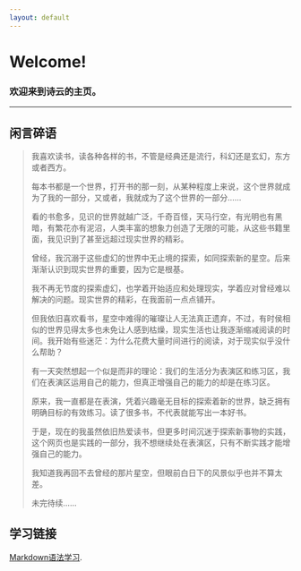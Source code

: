 ```yaml
---
layout: default
---
```


# Welcome!
<h3>欢迎来到诗云的主页。</h3>

* * *
## 闲言碎语
> 我喜欢读书，读各种各样的书，不管是经典还是流行，科幻还是玄幻，东方或者西方。
> 
> 每本书都是一个世界，打开书的那一刻，从某种程度上来说，这个世界就成为了我的一部分，又或者，我就成为了这个世界的一部分……
>
> 看的书愈多，见识的世界就越广泛，千奇百怪，天马行空，有光明也有黑暗，有繁花亦有泥沼，人类丰富的想象力创造了无限的可能，从这些书籍里面，我见识到了甚至远超过现实世界的精彩。
>
> 曾经，我沉溺于这些虚幻的世界中无止境的探索，如同探索新的星空。后来渐渐认识到现实世界的重要，因为它是根基。
> 
> 我不再无节度的探索虚幻，也学着开始适应和处理现实，学着应对曾经难以解决的问题。现实世界的精彩，在我面前一点点铺开。
> 
> 但我依旧喜欢看书，星空中难得的璀璨让人无法真正遗弃，不过，有时侯相似的世界见得太多也未免让人感到枯燥，现实生活也让我逐渐缩减阅读的时间。我开始有些迷茫：为什么花费大量时间进行的阅读，对于现实似乎没什么帮助？
> 
> 有一天突然想起一个似是而非的理论：我们的生活分为表演区和练习区，我们在表演区运用自己的能力，但真正增强自己的能力的却是在练习区。
> 
> 原来，我一直都是在表演，凭着兴趣毫无目标的探索着新的世界，缺乏拥有明确目标的有效练习。读了很多书，不代表就能写出一本好书。
> 
> 于是，现在的我虽然依旧热爱读书，但更多时间沉迷于探索新事物的实践，这个网页也是实践的一部分，我不想继续处在表演区，只有不断实践才能增强自己的能力。
> 
> 我知道我再回不去曾经的那片星空，但眼前白日下的风景似乎也并不算太差。
>
> 未完待续……

## 学习链接
[Markdown语法学习](https://markdown.com.cn/cheat-sheet.html#%E6%80%BB%E8%A7%88).
